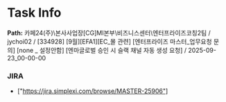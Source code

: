 # Task Info

**Path:** 카페24(주)\본사사업장\[CG]MI본부\비즈니스센터\엔터프라이즈코칭2팀 / jychoi02 / [334928] [9월][EFA1][EC_몰 관련] [엔터프라이즈 마스터_업무요청 문의] [none _ 설정안함] [엔마글로벌 승인 시 슬랙 채널 자동 생성 요청] / 2025-09-23_00-00-00

### JIRA
- ["https://jira.simplexi.com/browse/MASTER-25906"]

